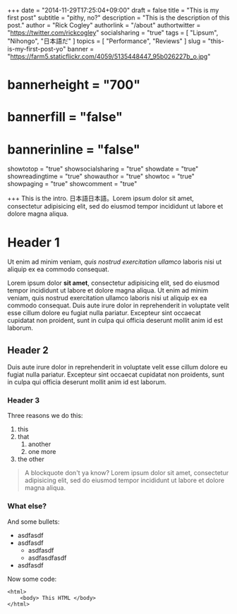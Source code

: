 +++
date = "2014-11-29T17:25:04+09:00"
draft = false
title = "This is my first post"
subtitle = "pithy, no?"
description = "This is the description of this post."
author = "Rick Cogley"
authorlink = "/about"
authortwitter = "https://twitter.com/rickcogley"
socialsharing = "true"
tags = [
    "Lipsum",
    "Nihongo",
    "日本語だ"
]
topics = [
    "Performance",
    "Reviews"
]
slug = "this-is-my-first-post-yo"
banner = "https://farm5.staticflickr.com/4059/5135448447_95b026227b_o.jpg"
# bannerheight = "700"
# bannerfill = "false"
# bannerinline = "false"

showtotop = "true"
showsocialsharing = "true"
showdate = "true"
showreadingtime = "true"
showauthor = "true"
showtoc = "true"
showpaging = "true"
showcomment = "true"

+++
This is the intro. 日本語日本語。Lorem ipsum dolor sit amet, consectetur adipisicing elit, sed do eiusmod tempor incididunt ut labore et dolore magna aliqua. 

# Header 1

Ut enim ad minim veniam, _quis nostrud exercitation ullamco_ laboris nisi ut aliquip ex ea commodo consequat. 

Lorem ipsum dolor **sit amet**, consectetur adipisicing elit, sed do eiusmod tempor incididunt ut labore et dolore magna aliqua. Ut enim ad minim veniam, quis nostrud exercitation ullamco laboris nisi ut aliquip ex ea commodo consequat. Duis aute irure dolor in reprehenderit in voluptate velit esse cillum dolore eu fugiat nulla pariatur. Excepteur sint occaecat cupidatat non proident, sunt in culpa qui officia deserunt mollit anim id est laborum. 

## Header 2

Duis aute irure dolor in reprehenderit in voluptate velit esse cillum dolore eu fugiat nulla pariatur. Excepteur sint occaecat cupidatat non proidents, sunt in culpa qui officia deserunt mollit anim id est laborum. 

### Header 3  
  
Three reasons we do this:  

1. this
1. that
    1. another
    1. one more
1. the other

> A blockquote don't ya know? Lorem ipsum dolor sit amet, consectetur adipisicing elit, sed do eiusmod tempor incididunt ut labore et dolore magna aliqua. 

### What else? 

And some bullets: 

* asdfasdf
* asdfasdf
    * asdfasdf
    * asdfasdfasdf
* asdfasdf

Now some code: 

~~~
<html>
    <body> This HTML </body>
</html>
~~~


